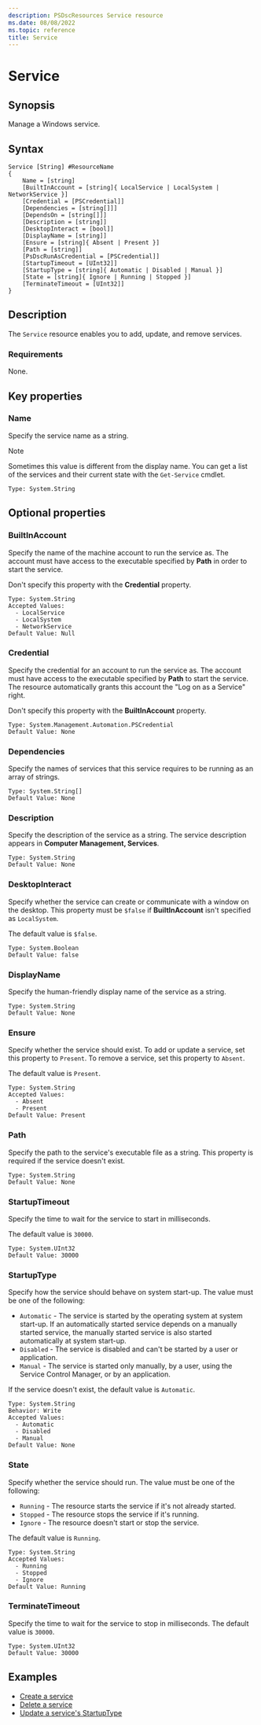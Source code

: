 ```yaml
---
description: PSDscResources Service resource
ms.date: 08/08/2022
ms.topic: reference
title: Service
---
```


# Service

## Synopsis

Manage a Windows service.

## Syntax

```Syntax
Service [String] #ResourceName
{
    Name = [string]
    [BuiltInAccount = [string]{ LocalService | LocalSystem | NetworkService }]
    [Credential = [PSCredential]]
    [Dependencies = [string[]]]
    [DependsOn = [string[]]]
    [Description = [string]]
    [DesktopInteract = [bool]]
    [DisplayName = [string]]
    [Ensure = [string]{ Absent | Present }]
    [Path = [string]]
    [PsDscRunAsCredential = [PSCredential]]
    [StartupTimeout = [UInt32]]
    [StartupType = [string]{ Automatic | Disabled | Manual }]
    [State = [string]{ Ignore | Running | Stopped }]
    [TerminateTimeout = [UInt32]]
}
```

## Description

The `Service` resource enables you to add, update, and remove services.

### Requirements

None.

## Key properties

### Name

Specify the service name as a string.

> [!NOTE]
> Sometimes this value is different from the display name. You can get a list of the services and
> their current state with the `Get-Service` cmdlet.

```
Type: System.String
```

## Optional properties

### BuiltInAccount

Specify the name of the machine account to run the service as. The account must have access to the
executable specified by **Path** in order to start the service.

Don't specify this property with the **Credential** property.

```
Type: System.String
Accepted Values:
  - LocalService
  - LocalSystem
  - NetworkService
Default Value: Null
```

### Credential

Specify the credential for an account to run the service as. The account must have access to the
executable specified by **Path** to start the service. The resource automatically grants this
account the "Log on as a Service" right.

Don't specify this property with the **BuiltInAccount** property.

```
Type: System.Management.Automation.PSCredential
Default Value: None
```

### Dependencies

Specify the names of services that this service requires to be running as an array of strings.

```
Type: System.String[]
Default Value: None
```

### Description

Specify the description of the service as a string. The service description appears in
**Computer Management, Services**.

```
Type: System.String
Default Value: None
```

### DesktopInteract

Specify whether the service can create or communicate with a window on the desktop. This property
must be `$false` if **BuiltInAccount** isn't specified as `LocalSystem`.

The default value is `$false`.

```
Type: System.Boolean
Default Value: false
```

### DisplayName

Specify the human-friendly display name of the service as a string.

```
Type: System.String
Default Value: None
```

### Ensure

Specify whether the service should exist. To add or update a service, set this property to
`Present`. To remove a service, set this property to `Absent`.

The default value is `Present`.

```
Type: System.String
Accepted Values:
  - Absent
  - Present
Default Value: Present
```

### Path

Specify the path to the service's executable file as a string. This property is required if the
service doesn't exist.

```
Type: System.String
Default Value: None
```

### StartupTimeout

Specify the time to wait for the service to start in milliseconds.

The default value is `30000`.

```
Type: System.UInt32
Default Value: 30000
```

### StartupType

Specify how the service should behave on system start-up. The value must be one of the following:

- `Automatic` - The service is started by the operating system at system start-up. If an
  automatically started service depends on a manually started service, the manually started service
  is also started automatically at system start-up.
- `Disabled` - The service is disabled and can't be started by a user or application.
- `Manual` - The service is started only manually, by a user, using the Service Control Manager, or
  by an application.

If the service doesn't exist, the default value is `Automatic`.

```
Type: System.String
Behavior: Write
Accepted Values:
  - Automatic
  - Disabled
  - Manual
Default Value: None
```

### State

Specify whether the service should run. The value must be one of the following:

- `Running` - The resource starts the service if it's not already started.
- `Stopped` - The resource stops the service if it's running.
- `Ignore` - The resource doesn't start or stop the service.

The default value is `Running`.

```
Type: System.String
Accepted Values:
  - Running
  - Stopped
  - Ignore
Default Value: Running
```

### TerminateTimeout

Specify the time to wait for the service to stop in milliseconds. The default value is `30000`.

```
Type: System.UInt32
Default Value: 30000
```

## Examples

- [Create a service][1]
- [Delete a service][2]
- [Update a service's StartupType][3]

<!-- Reference Links -->

[1]: Create.md
[2]: Delete.md
[3]: UpdateStartupType.md
